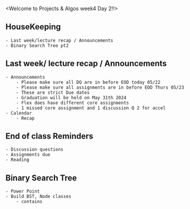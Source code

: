 <Welcome to Projects & Algos week4 Day 2!!>

## HouseKeeping
    - Last week/lecture recap / Announcements
    - Binary Search Tree pt2

## Last week/ lecture recap / Announcements
    - Announcements
        - Please make sure all DQ are in before EOD today 05/22
        - Please make sure all assignments are in before EOD Thurs 05/23
        - These are strict Due dates
        - Graduation will be held on May 31th 2024
        - Flex does have different core assignments
        - 1 missed core assignment and 1 discussion Q 2 for accel
    - Calendar
        - Recap

## End of class Reminders
    - Discussion questions
    - Assignments due
    - Reading

## Binary Search Tree
    - Power Point
    - Build BST, Node classes
        - contains
        
